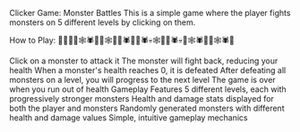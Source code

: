 Clicker Game: Monster Battles
This is a simple game where the player fights monsters on 5 different levels by clicking on them.

How to Play: 🎃👻🦴💀🕸️🕷️🎃👻🕸️🦴💀🕷️🎃👻🕷️💀🕸️🦴🎃🕷️💀👻🕸️🕷️🎃👻🕸️🕷️🦴

Click on a monster to attack it
The monster will fight back, reducing your health
When a monster's health reaches 0, it is defeated
After defeating all monsters on a level, you will progress to the next level
The game is over when you run out of health
Gameplay Features
5 different levels, each with progressively stronger monsters
Health and damage stats displayed for both the player and monsters
Randomly generated monsters with different health and damage values
Simple, intuitive gameplay mechanics